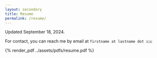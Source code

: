 ```yaml
---
layout: secondary
title: Resume
permalink: /resume/
---
```


Updated September 18, 2024.

For contact, you can reach me by email at
`firstname at lastname dot 🇨🇦`

{% render_pdf ../assets/pdfs/resume.pdf %}